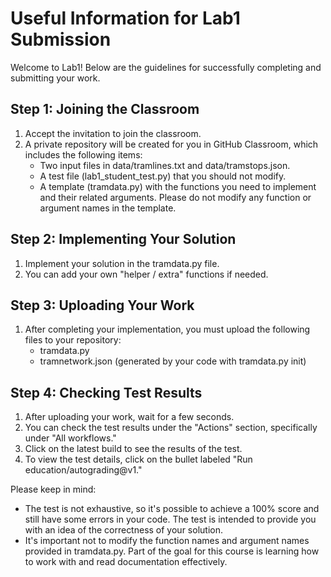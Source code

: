 # Useful Information for Lab1 Submission

Welcome to Lab1! Below are the guidelines for successfully completing and submitting your work.

## Step 1: Joining the Classroom

1. Accept the invitation to join the classroom.
2. A private repository will be created for you in GitHub Classroom, which includes the following items:
   - Two input files in data/tramlines.txt and data/tramstops.json.
   - A test file (lab1_student_test.py) that you should not modify.
   - A template (tramdata.py) with the functions you need to implement and their related arguments. Please do not modify any function or argument names in the template.

## Step 2: Implementing Your Solution

1. Implement your solution in the tramdata.py file.
2. You can add your own "helper / extra" functions if needed.

## Step 3: Uploading Your Work

1. After completing your implementation, you must upload the following files to your repository:
   - tramdata.py
   - tramnetwork.json (generated by your code with tramdata.py init)

## Step 4: Checking Test Results

1. After uploading your work, wait for a few seconds.
2. You can check the test results under the "Actions" section, specifically under "All workflows."
3. Click on the latest build to see the results of the test.
4. To view the test details, click on the bullet labeled "Run education/autograding@v1."

Please keep in mind:

- The test is not exhaustive, so it's possible to achieve a 100% score and still have some errors in your code. The test is intended to provide you with an idea of the correctness of your solution.
- It's important not to modify the function names and argument names provided in tramdata.py. Part of the goal for this course is learning how to work with and read documentation effectively.
